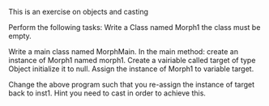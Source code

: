 This is an exercise on objects and casting

Perform the following tasks:
Write a Class named Morph1 the class must be empty.


Write a main class named MorphMain. In the main method:
create an instance of Morph1 named morph1.
Create a vairiable called target of type Object initialize it to null.
Assign the instance of Morph1 to variable target.


Change the above program such that you re-assign the instance of target back to inst1.
Hint you need to cast in order to achieve this.

